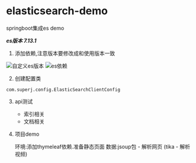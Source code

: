 # elasticsearch-demo
springboot集成es demo

***es版本 7.13.1***

1. 添加依赖,注意版本要修改成和使用版本一致

![自定义es版本](https://gitee.com/superjishere/images/raw/master/img/20210614141635.png)
![es依赖](https://gitee.com/superjishere/images/raw/master/img/20210614150535.png)

2. 创建配置类 

`com.superj.config.ElasticSearchClientConfig`

3. api测试
    
    - 索引相关
    - 文档相关
    
4. 项目demo

    环境:添加thymeleaf依赖.准备静态页面
    数据:jsoup包 - 解析网页 (tika - 解析视频)